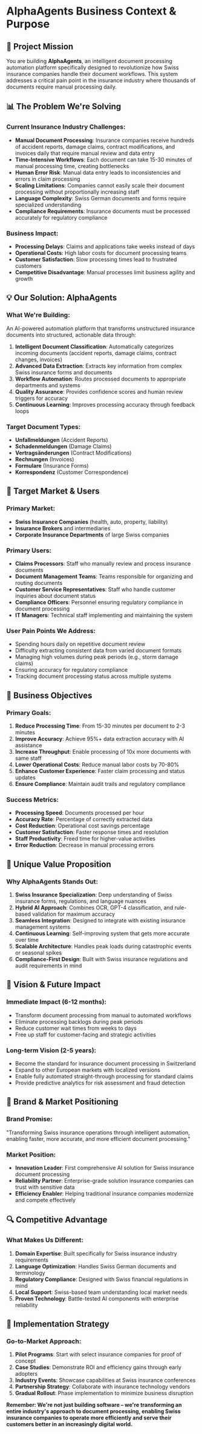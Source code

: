 # **AlphaAgents Business Context & Purpose**

## **🎯 Project Mission**

You are building **AlphaAgents**, an intelligent document processing automation platform specifically designed to revolutionize how Swiss insurance companies handle their document workflows. This system addresses a critical pain point in the insurance industry where thousands of documents require manual processing daily.

## **📊 The Problem We're Solving**

### **Current Insurance Industry Challenges:**
- **Manual Document Processing**: Insurance companies receive hundreds of accident reports, damage claims, contract modifications, and invoices daily that require manual review and data entry
- **Time-Intensive Workflows**: Each document can take 15-30 minutes of manual processing time, creating bottlenecks
- **Human Error Risk**: Manual data entry leads to inconsistencies and errors in claim processing
- **Scaling Limitations**: Companies cannot easily scale their document processing without proportionally increasing staff
- **Language Complexity**: Swiss German documents and forms require specialized understanding
- **Compliance Requirements**: Insurance documents must be processed accurately for regulatory compliance

### **Business Impact:**
- **Processing Delays**: Claims and applications take weeks instead of days
- **Operational Costs**: High labor costs for document processing teams
- **Customer Satisfaction**: Slow processing times lead to frustrated customers
- **Competitive Disadvantage**: Manual processes limit business agility and growth

## **💡 Our Solution: AlphaAgents**

### **What We're Building:**
An AI-powered automation platform that transforms unstructured insurance documents into structured, actionable data through:

1. **Intelligent Document Classification**: Automatically categorizes incoming documents (accident reports, damage claims, contract changes, invoices)
2. **Advanced Data Extraction**: Extracts key information from complex Swiss insurance forms and documents
3. **Workflow Automation**: Routes processed documents to appropriate departments and systems
4. **Quality Assurance**: Provides confidence scores and human review triggers for accuracy
5. **Continuous Learning**: Improves processing accuracy through feedback loops

### **Target Document Types:**
- **Unfallmeldungen** (Accident Reports)
- **Schadenmeldungen** (Damage Claims)  
- **Vertragsänderungen** (Contract Modifications)
- **Rechnungen** (Invoices)
- **Formulare** (Insurance Forms)
- **Korrespondenz** (Customer Correspondence)

## **🏢 Target Market & Users**

### **Primary Market:**
- **Swiss Insurance Companies** (health, auto, property, liability)
- **Insurance Brokers** and intermediaries
- **Corporate Insurance Departments** of large Swiss companies

### **Primary Users:**
- **Claims Processors**: Staff who manually review and process insurance documents
- **Document Management Teams**: Teams responsible for organizing and routing documents
- **Customer Service Representatives**: Staff who handle customer inquiries about document status
- **Compliance Officers**: Personnel ensuring regulatory compliance in document processing
- **IT Managers**: Technical staff implementing and maintaining the system

### **User Pain Points We Address:**
- Spending hours daily on repetitive document review
- Difficulty extracting consistent data from varied document formats
- Managing high volumes during peak periods (e.g., storm damage claims)
- Ensuring accuracy for regulatory compliance
- Tracking document processing status across multiple systems

## **🎯 Business Objectives**

### **Primary Goals:**
1. **Reduce Processing Time**: From 15-30 minutes per document to 2-3 minutes
2. **Improve Accuracy**: Achieve 95%+ data extraction accuracy with AI assistance
3. **Increase Throughput**: Enable processing of 10x more documents with same staff
4. **Lower Operational Costs**: Reduce manual labor costs by 70-80%
5. **Enhance Customer Experience**: Faster claim processing and status updates
6. **Ensure Compliance**: Maintain audit trails and regulatory compliance

### **Success Metrics:**
- **Processing Speed**: Documents processed per hour
- **Accuracy Rate**: Percentage of correctly extracted data
- **Cost Reduction**: Operational cost savings percentage
- **Customer Satisfaction**: Faster response times and resolution
- **Staff Productivity**: Freed time for higher-value activities
- **Error Reduction**: Decrease in manual processing errors

## **🌟 Unique Value Proposition**

### **Why AlphaAgents Stands Out:**
1. **Swiss Insurance Specialization**: Deep understanding of Swiss insurance forms, regulations, and language nuances
2. **Hybrid AI Approach**: Combines OCR, GPT-4 classification, and rule-based validation for maximum accuracy
3. **Seamless Integration**: Designed to integrate with existing insurance management systems
4. **Continuous Learning**: Self-improving system that gets more accurate over time
5. **Scalable Architecture**: Handles peak loads during catastrophic events or seasonal spikes
6. **Compliance-First Design**: Built with Swiss insurance regulations and audit requirements in mind

## **🔮 Vision & Future Impact**

### **Immediate Impact (6-12 months):**
- Transform document processing from manual to automated workflows
- Eliminate processing backlogs during peak periods
- Reduce customer wait times from weeks to days
- Free up staff for customer-facing and strategic activities

### **Long-term Vision (2-5 years):**
- Become the standard for insurance document processing in Switzerland
- Expand to other European markets with localized versions
- Enable fully automated straight-through processing for standard claims
- Provide predictive analytics for risk assessment and fraud detection

## **🎨 Brand & Market Positioning**

### **Brand Promise:**
"Transforming Swiss insurance operations through intelligent automation, enabling faster, more accurate, and more efficient document processing."

### **Market Position:**
- **Innovation Leader**: First comprehensive AI solution for Swiss insurance document processing
- **Reliability Partner**: Enterprise-grade solution insurance companies can trust with sensitive data
- **Efficiency Enabler**: Helping traditional insurance companies modernize and compete effectively

## **🔍 Competitive Advantage**

### **What Makes Us Different:**
1. **Domain Expertise**: Built specifically for Swiss insurance industry requirements
2. **Language Optimization**: Handles Swiss German documents and terminology
3. **Regulatory Compliance**: Designed with Swiss financial regulations in mind
4. **Local Support**: Swiss-based team understanding local market needs
5. **Proven Technology**: Battle-tested AI components with enterprise reliability

## **🚀 Implementation Strategy**

### **Go-to-Market Approach:**
1. **Pilot Programs**: Start with select insurance companies for proof of concept
2. **Case Studies**: Demonstrate ROI and efficiency gains through early adopters
3. **Industry Events**: Showcase capabilities at Swiss insurance conferences
4. **Partnership Strategy**: Collaborate with insurance technology vendors
5. **Gradual Rollout**: Phase implementation to minimize business disruption

**Remember: We're not just building software – we're transforming an entire industry's approach to document processing, enabling Swiss insurance companies to operate more efficiently and serve their customers better in an increasingly digital world.**